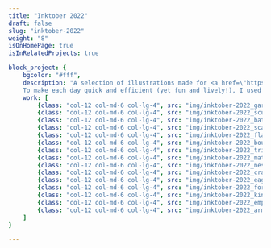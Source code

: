 ```yaml
---
title: "Inktober 2022"
draft: false
slug: "inktober-2022"
weight: "8"
isOnHomePage: true
isInRelatedProjects: true

block_project: {
	bgcolor: "#fff",
	description: "A selection of illustrations made for <a href=\"https://inktober.com\" target=\"_blank\" class=\"link_new-window\"><span>Inktober 2022</span></a>. \n
	To make each day quick and efficient (yet fun and lively!), I used a curated palette of three main colors, and a style that could be easily replicated each day.",
	work: [ 
		{class: "col-12 col-md-6 col-lg-4", src: "img/inktober-2022_gargoyle@2x.jpg"},
		{class: "col-12 col-md-6 col-lg-4", src: "img/inktober-2022_scurry@2x.jpg"},
		{class: "col-12 col-md-6 col-lg-4", src: "img/inktober-2022_bat@2x.jpg"},
		{class: "col-12 col-md-6 col-lg-4", src: "img/inktober-2022_scallop@2x.jpg"},
		{class: "col-12 col-md-6 col-lg-4", src: "img/inktober-2022_flame@2x.jpg"},
		{class: "col-12 col-md-6 col-lg-4", src: "img/inktober-2022_bouquet@2x.jpg"},
		{class: "col-12 col-md-6 col-lg-4", src: "img/inktober-2022_trip@2x.jpg"},
		{class: "col-12 col-md-6 col-lg-4", src: "img/inktober-2022_match@2x.jpg"},
		{class: "col-12 col-md-6 col-lg-4", src: "img/inktober-2022_nest@2x.jpg"},
		{class: "col-12 col-md-6 col-lg-4", src: "img/inktober-2022_crabby@2x.jpg"},
		{class: "col-12 col-md-6 col-lg-4", src: "img/inktober-2022_eagle@2x.jpg"},
		{class: "col-12 col-md-6 col-lg-4", src: "img/inktober-2022_forget@2x.jpg"},
		{class: "col-12 col-md-6 col-lg-4", src: "img/inktober-2022_kind@2x.jpg"},
		{class: "col-12 col-md-6 col-lg-4", src: "img/inktober-2022_empty@2x.jpg"},
		{class: "col-12 col-md-6 col-lg-4", src: "img/inktober-2022_armadillo@2x.jpg"},
	]
}

---
```

